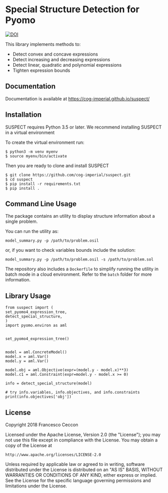 Special Structure Detection for Pyomo
=====================================

[![DOI](https://zenodo.org/badge/127118649.svg)](https://zenodo.org/badge/latestdoi/127118649)



This library implements methods to:

* Detect convex and concave expressions
* Detect increasing and decreasing expressions
* Detect linear, quadratic and polynomial expressions
* Tighten expression bounds


Documentation
-------------

Documentation is available at https://cog-imperial.github.io/suspect/


Installation
------------

SUSPECT requires Python 3.5 or later. We recommend installing SUSPECT in
a virtual environment

To create the virtual environment run:

    $ python3 -m venv myenv
    $ source myenv/bin/activate

Then you are ready to clone and install SUSPECT

    $ git clone https://github.com/cog-imperial/suspect.git
    $ cd suspect
    $ pip install -r requirements.txt
    $ pip install .


Command Line Usage
------------------

The package contains an utility to display structure information about
a single problem.

You can run the utility as:

    model_summary.py -p /path/to/problem.osil

or, if you want to check variables bounds include the solution:

    model_summary.py -p /path/to/problem.osil -s /path/to/problem.sol

The repository also includes a `Dockerfile` to simplify running the utility in
batch mode in a cloud environment. Refer to the `batch` folder for more information.


Library Usage
-------------

    from suspect import (
	set_pyomo4_expression_tree,
	detect_special_structure,
    )
    import pyomo.environ as aml


    set_pyomo4_expression_tree()


    model = aml.ConcreteModel()
    model.x = aml.Var()
    model.y = aml.Var()

    model.obj = aml.Objective(expr=(model.y - model.x)**3)
    model.c1 = aml.Constraint(expr=model.y - model.x >= 0)

    info = detect_special_structure(model)

    # try info.variables, info.objectives, and info.constraints
    print(info.objectives['obj'])


License
-------

Copyright 2018 Francesco Ceccon

Licensed under the Apache License, Version 2.0 (the "License");
you may not use this file except in compliance with the License.
You may obtain a copy of the License at

    http://www.apache.org/licenses/LICENSE-2.0

Unless required by applicable law or agreed to in writing, software
distributed under the License is distributed on an "AS IS" BASIS,
WITHOUT WARRANTIES OR CONDITIONS OF ANY KIND, either express or implied.
See the License for the specific language governing permissions and
limitations under the License.
